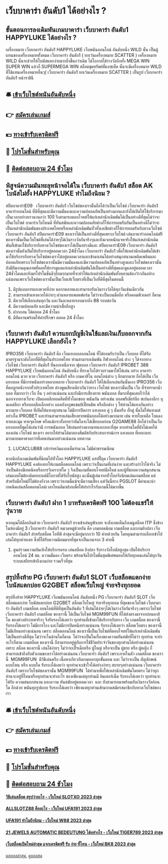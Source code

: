 # เว็บบาคาร่า อันดับ1 ได้อย่างไร ?
## ขั้นตอนการลงเดิมพันเกมบาคาร่า เว็บบาคาร่า อันดับ1 HAPPYLUKE ได้อย่างไร ?
เครื่องหมาย เว็บบาคาร่า อันดับ1 HAPPYLUKE เว็บพนันออนไลน์ อันดับหนึ่ง WILD นั้น เป็นผู้แทนของเครื่องหมายทั้งหมด เว็บบาคาร่า อันดับ1 ( ยกเว้นเครื่องหมาย SCATTER ) เครื่องหมาย WILD นั้นจะช่วยให้โบนัสแตกง่ายมากยิ่งขึ้นกว่าเดิม ได้โอกาสได้รางวัลอีกทั้ง MEGA WIN SUPER WIN แล้วก็ SUPERMEGA WIN
สล็อตขุมทรัพย์ที่แอซเท็ค นั้นจะมีเครื่องหมาย WILD ที่ใช้แทนเครื่องหมายอื่นๆ( เว็บบาคาร่า อันดับ1 ยกเว้นเครื่องหมาย SCATTER ) เป็นรูป เว็บบาคาร่า อันดับ1 หน้าราชินี

## 🛎 [เข้าเว็บไซต์พนันอันดับหนึ่ง](https://bit.ly/3SdLNi2)
## 👉 [สมัครเล่นเกมส์](https://bit.ly/3SdLNi2)
## 💵 [ทางเข้ารับเครดิตฟรี](https://bit.ly/3dyRKHj)
## 👑 [โปรโมชั่นสำหรับคุณ](https://bit.ly/3dyRKHj)
## 📱 [ติดต่อสอบถาม 24 ชัวโมง](https://bit.ly/3dyRKHj)

## พิสูจน์ความมันทะลุหน้าจอได้ใน เว็บบาคาร่า อันดับ1 สล็อต AK โบนัสไม่ยั้ง HAPPYLUKE ทำไมถึงนิยม ?
สปีดบาคาร่าE09   เว็บบาคาร่า อันดับ1 เว็บไซต์ของเรานั้นถือได้ว่าเป็นเว็บไซต์ เว็บบาคาร่า อันดับ1 บาคาร่าออนไลน์ ที่ดีที่สุดและมีความมั่นคงและความปลอดภัยเป็นอย่างมากและยังได้เปิดให้ใช้บริการมาเป็นเวลาอย่างยาวนานกว่า 10ปี จึงสามารถตอบโจทย์ให้แก่เหล่านักเดิมพันได้เป็นอย่างดีที่สุดไม่ว่าจะเป็นเว็บไซต์ บาคาร่าเว็บไหนดี ที่ทันสมัยและความปลอดภัยต่างก็ให้การยอมรับกันเป็นอย่างดีไม่ว่าจะเป็นเหล่านักเดิมพันของประเทศไทยหรือเหล่านักเดิมพันทั่วทั้งเอเชียต่างก็ให้การยอมรับกับทางเว็บไซต์ เว็บบาคาร่า อันดับ1 สปีดบาคาร่าE09 ของเราได้เป็นอย่างดีที่สุดเพราะเว็บไซต์ เล่นบาคาร่าออนไลน์ฟรี ของเรานั้นเป็นเว็บไซต์ที่เล่นได้ง่ายๆได้เงินรางวัลกันจริงๆและยังแจกหนักแจหจริงให้แก่เหล่านักเดิมพันที่เข้ามาใช้บริการกับทางเว็บไซต์ของเราได้เป็นอย่างดีและ สปีดบาคาร่าE09 เว็บบาคาร่า อันดับ1 ของเรานั้นยังเปิดให้บริการอยู่ตลอดเวลา 24ชั่วโมง เว็บบาคาร่า อันดับ1 เพื่อให้เหล่านักเดิมพันได้เข้ามาใช้บริการกับทางเว็บไซต์ของเราได้อยู่ตลอดเวลาและเข้ามาเล่นได้อย่างสนุกสนานเพลิดเพลินและปลอดภัยเพราะเว็บไซต์ของเรานั้นมีความมั่นคงและมีความปลอดภัยเป็นอย่างสูงและเว็บไซต์ของเรานั้นยังมีทีมงานคุณภาพที่คอยให้การดูแลแก่เหล่านักเดิมพันได้เป็นอย่างดีที่สุดและดูแลอยู่ตลอดเวลา 24ชั่วโมงและยังมรโปรโมชั่นดีๆอีกมากมายที่จะทำให้แก่เหล่านักเดิมพันทั้งหลานต้องว้าวกันอย่างแน่นอนเพราเว็บไซต์ของเรานั้นเป็นเว็บแท้เว็บตรงที่เป็นเว็บที่ดีที่สุดในตอนนี้
1. มีรูปแบบการแทงหวยที่ง่าย หลากหลายและสามารถรับเงินรางวัลได้ทุกวันเช่นเดียวกัน
2. สามารถเข้าแทงหวยได้ง่ายๆ ผ่านหลายเพลตฟอร์ม ไม่ว่าจะเป็นบนมือถือ หรือคอมพิวเตอร์ ก็ตาม
3. มีหวยให้เลือกเล่นทุกวัน และวันละหลายรอบมากถึง 88 รอบต่อวัน
4. มีความปลอดภัย และมีความน่าเชื่อถือสูง
5. ฝากถอน ได้ตลอด 24 ชั่วโมง
6. มีทีมงานพร้อมให้คำปรึกษา ตลอด 24 ชั่วโมง

## เว็บบาคาร่า อันดับ1 ควรแยกบัญชีเงินใช้และเงินเก็บออกจากกัน HAPPYLUKE เลือกยังไง ?
IPRO356 เว็บบาคาร่า อันดับ1 คือ เว็บแทงบอลออนไลน์ ที่ได้ยอมรับว่าเป็น เว็บบอล ที่ได้รับมาตรฐานระดับโลกที่ดีที่สุดในประเทศไทย ท่านสามารถเดิมพัน กีฬาออนไลน์ ต่าง ๆ ได้จากทาง เว็บไซต์ เว็บบาคาร่า อันดับ1 ที่นอกเหนือจาก ฟุตบอล เว็บบาคาร่า อันดับ1 IPROBET 388 HAPPYLUKE เว็บพนันออนไลน์ อันดับหนึ่ง ที่ทางเว็บได้รวบรวมมาให้ได้เล่น อย่าง บาคาร่าออนไลน์ มวย หวย เว็บบาคาร่า อันดับ1 หรือ เกมคาสิโน ออนไลน์ต่าง ๆ อีกมากมาย ถือได้เป็น เว็บ แทงบอล ที่มีการพนันอย่างหลากหลาย เว็บบาคาร่า อันดับ1 ให้ได้เลือกเล่นกันนั้นเอง IPRO356 เว็บที่คอลูกหนังจากทั่วประเทศไทย ต่างพูดเสียงเดียวกันว่าทาง เว็บไซต์ ของเรานั้นเป็น เว็บ ที่จ่ายราคาน้ำบอล ที่มากกว่า เว็บ อื่น ๆ อย่างแน่นอน และยังมีการเสี่ยงทาย พนันบอล ที่มากที่สุดเลยก็ว่าได้ นอกจากทางเว็บจะ เปิดบอลลีกยอดฮิตที่ทั่วโลกชอบ พนันกัน อย่างเช่น บอลพรีเมียร์ลีก สเปนลาลีกา บุนเดสลีกา หรือบอลลีกเล็กอย่าง บอลอังกฤษแชมป์เปี้ยนชิพ หรือลีกต่าง ๆ ให้ท่านได้แทงกันอย่างมากมาย เว็บบอล ที่เปิดให้แทงทุกสนาม ไม่มีการปิดการ แทงบอล คู่ ๆ นั้นหรือ กั้กคู่ นั้นไม่ให้แทงแต่อย่างใด IPROBET และท่านสามารถเล่นเสี่ยงทายพนันบอลได้อย่างมากมาย เช่น ทายใบเหลือ ใบแดง ทายเตะมุม ทายจุดโทษ หรือแม้กระทั้งทายว่าทีมใดจะได้เขี่ยบอลก่อน G2GAME88 ถือได้ว่าเป็นเว็บแทงบอลที่พูดได้เล่นว่ามี การพนันบอล ให้เล่นอย่างมากมายและเยอะที่สุด หากท่านใดที่ยังไม่เคยได้ลองเล่น เว็บไซต์ ของเรา อยากให้ท่านได้มาลองสัมผัสกับประสบการณ์การ แทงบอล ที่เยอะแยะมากมายมหาศาลกว่าที่เคยเล่นมาอย่างแน่นอน
บทความ
1. LUCACLUB88 กล้าจ่ายเงินแบบเต็มจำนวน ไม่มีค่าธรรมเนียม

หากนึกถึงเกมเดิมพันที่นิยมไปทั่วโลก HAPPYLUKE แฮปปี้ลุค เว็บบาคาร่า อันดับ1 HAPPYLUKE คงต้องยกให้เกมสล็อตออนไลน์ เพราะว่าเป็นเกมที่เล่นง่าย และสร้างกำไรได้จริง ไม่จำเป็นต้องมีเทคนิคหรือการวิเคราะห์ใด ๆ จึงเป็นเกมที่ตอบโจทย์มือใหม่ และผู้ที่ชอบความสนุกสนาน เล่นแบบไม่ต้องคิดเยอะแต่มีโอกาสได้รับโบนัสสูง ฉะนั้นผู้เล่นจากทั่วโลกจึงนิยมเล่นเกมสล็อต แต่สำหรับมือใหม่ก็ไม่ต้องกังวล เพราะว่าเกมนี้แม้จะมีความเสี่ยง แต่วันนี้ทาง PGSLOT มีคำแนะนำเทคนิคเล่นสล็อตออนไลน์เวลาไหนดีมาฝากเพื่อให้ทำกำไรกับเกมนี้ได้มากขึ้น

## เว็บบาคาร่า อันดับ1 ฝาก 1 บาทรับเครดิตฟรี 100 ไม่ต้องแชร์ให้วุ่นวาย
หากคุณได้ล็อกอินด้วย เว็บบาคาร่า อันดับ1 ทางเข้าเล่นยูฟ่าเบท จะสังเกตเห็นถึงเมนูสล็อต ITP ซึ่งข้างในห้องมีอยู่ 3 เว็บบาคาร่า อันดับ1 หมวดหมู่ด้วยกัน คือ เกมยอดนิยม เกมสล็อต และเกมยิงปลา เว็บบาคาร่า อันดับ1 สำหรับสล็อต ไอทีพี ล่าสุดจะมีอยู่มากกว่า 10 ค่ายด้วยกัน โดยคุณสามารถเลือกเข้าไปเล่นได้ทุกค่ายเลย ซึ่งที่ได้รับความนิยมมากที่สุดจะเป็นเกมจาก 3 ค่ายนี้
1. ศูนย์รวมความบันเทิงให้บริการครบ เล่นสล็อต ยิงปลา รับรางวัลโบนัสสูงสุด เปิดให้บริการออนไลน์ 24 ชม. ความมั่นคง เว็บตรง พร้อมจัดโปรโมชั่นสุดพิเศษมอบให้กับทุกคนเล่นได้ทุกวัน ระบบเสถียรเข้าถึงเกมง่าย รวดเร็วที่สุด

## สรุปทิ้งท้าย PG เว็บบาคาร่า อันดับ1 SLOT เว็บสล็อตแตกง่าย โบนัสแตกบ่อย G2GBET สล็อตเว็บใหญ่ จ่ายจริงทุกยอด
สรุปทิ้งท้าย HAPPYLUKE เว็บพนันออนไลน์ อันดับหนึ่ง PG เว็บบาคาร่า อันดับ1 SLOT เว็บสล็อตแตกง่าย โบนัสแตกบ่อย G2GBET สล็อตเว็บใหญ่ จ่ายจริงทุกยอด ที่สุดของเว็บไซต์ เว็บบาคาร่า อันดับ1 เกมสล็อต ออนไลน์ที่ดีที่สุดเป็นอันดับ 1 ที่เล่นได้ง่ายๆได้เงินรางวัลกันจริงๆ เพราะเว็บไซต์ เว็บบาคาร่า อันดับ1 เกมสล็อต ของเรานี้ ได้เป็นเว็บไซต์ MGM99FUN ที่ได้ส่งตรงมาจากบ่อนคาสิโน ของต่างประเทศจริงๆ จึงรับรองได้เลยว่า ทุกท่านที่เข้ามาใช้บริการกับทาง เว็บ เกมสล็อต ของเรานี้รับรองได้เลยว่า ไม่มีการโกง และไม่มีการปิดหนีอย่างแน่นอน รับรองได้เลยว่า สล็อตเว็บตรง ของเรานี้ ไม่มีเกียนอย่างแน่นอน เพราะ สล็อตออนไลน์ ของเรานี้เป็นเว็บไซต์ที่ตอบโจทย์ให้แก่เหล่านักเดิมพันได้เป็นอย่างดีที่สุด ไม่ว่าจะในด้านใดก็ตาม  ไม่ว่าจะเป็นในเรื่องของความทันสมัยที่ไม่ว่า ทุกท่าน จะทำอะไรก็ตาม เกมสล็อต ของเรานี้ ก็สามารถอยู่คู่กับการใช้ชีวิตประจำวันของทุกท่านได้อย่างแน่นอน เพราะ สล็อต ของเรานี้ เล่นได้ง่ายๆ ไม่ว่าจะเป็ฯเด็กหรือ ผู้ใหญ่ หรือจะเป็น ผู้ชาย หรือ ผู้หญิง ก็สามารถเข้าถึงกับตัวเกมของเราได้อย่างแน่นอน เว็บบาคาร่า อันดับ1 เพราะภายในตัว เกมสล็อต ของเรานี้  MGM99FUN  มีวิธีเล่นหรือ เนื้อหาเกียวกับเกมบอกทุกขั้นตอน และ ไม่ว่าจะเป็น สัญลักษณ์ แบบไหน หรือ แบบใด รับรองได้เลยว่า ทุกท่านจะเข้าใจได้อย่างง่ายๆ สบายๆอย่างแน่นอน เว็บบาคาร่า อันดับ1 เพราะเว็บไซต์ของเรานั้น MGM99FUN  ได้ทำมาเพื่อให้เหล่านักเดิมพันโดยตรง ไม่ว่าทุกท่านจะอยู่ที่ไหนหรือทุกท่านจะทำอะไร ของเพียงแค่ทุกท่านมี อินเตอร์เน็ต รับรองได้เลยว่า ทุกท่านจะได้รับ ความสนถกสนาน และความ ทันสมัยอยู่ตลอดเวลา  และ ยังสามารถมาพร้อมกับเงินรางวัลก้อนโต อีกด้วย พนันทุกรูปแบบ รับรองได้เลยว่า เพียงแค่ทุกท่านเข้ามากดสมัครสมาชิกกับทางเว็บไซต์ของเรา

## 🛎 [เข้าเว็บไซต์พนันอันดับหนึ่ง](https://bit.ly/3SdLNi2)
## 👉 [สมัครเล่นเกมส์](https://bit.ly/3SdLNi2)
## 💵 [ทางเข้ารับเครดิตฟรี](https://bit.ly/3dyRKHj)
## 👑 [โปรโมชั่นสำหรับคุณ](https://bit.ly/3dyRKHj)
## 📱 [ติดต่อสอบถาม 24 ชัวโมง](https://bit.ly/3dyRKHj)

#### [วิธีเล่นสล็อต สรุปว่าอะไร - เว็บใหม่ SLOTXO 2023 ล่าสุด](https://atom.io/themes/วิธีเล่นสล็อต%20สรุปว่าอะไร%20-%20เว็บใหม่%20slotxo%202023%20ล่าสุด)
#### [ALLSLOTZ88 คืออะไร - เว็บใหม่ UFA191 2023 ล่าสุด](https://atom.io/themes/allslotz88%20คืออะไร%20-%20เว็บใหม่%20ufa191%202023%20ล่าสุด)
#### [UFA191 ทำไมถึงนิยม - เว็บใหม่ W88 2023 ล่าสุด](https://atom.io/themes/ufa191%20ทำไมถึงนิยม%20-%20เว็บใหม่%20w88%202023%20ล่าสุด)
#### [21 JEWELS AUTOMATIC BEDEUTUNG ได้อย่างไร - เว็บใหม่ TIGER789 2023 ล่าสุด](https://atom.io/themes/21%20jewels%20automatic%20bedeutung%20ได้อย่างไร%20-%20เว็บใหม่%20tiger789%202023%20ล่าสุด)
#### [เว็บสล็อตเปิดใหม่ล่าสุด แจกเครดิตฟรี รับ ง่าย ที่ไหน - เว็บใหม่ BK8 2023 ล่าสุด](https://atom.io/themes/เว็บสล็อตเปิดใหม่ล่าสุด%20แจกเครดิตฟรี%20รับ%20ง่าย%20ที่ไหน%20-%20เว็บใหม่%20bk8%202023%20ล่าสุด)

[ผลบอลล่าสุด](https://siamsport.tv "ผลบอลล่าสุด"), [ดูบอลสด](https://siamsport.tv/ดูบอลสด "ดูบอลสด")